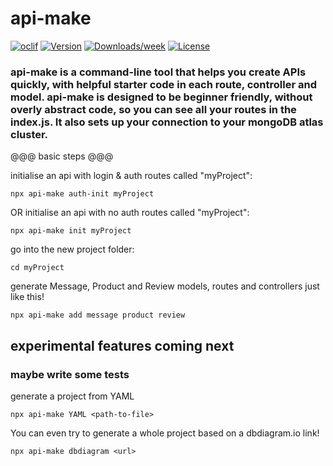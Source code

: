 # api-make

[![oclif](https://img.shields.io/badge/lol-there%20are%20no%20tests-red.svg)](https://oclif.io)
[![Version](https://img.shields.io/npm/v/api-make.svg)](https://npmjs.org/package/api-make)
[![Downloads/week](https://img.shields.io/badge/-i%20have%20no%20idea%20what%20im%20doing-success)](https://npmjs.org/package/api-make)
[![License](https://img.shields.io/npm/l/api-make.svg)](https://github.com/basiclaser/api-make/blob/master/package.json)

### api-make is a command-line tool that helps you create APIs quickly, with helpful starter code in each route, controller and model. api-make is designed to be beginner friendly, without overly abstract code, so you can see all your routes in the index.js. It also sets up your connection to your mongoDB atlas cluster.

@@@ basic steps @@@

initialise an api with login & auth routes called "myProject":

`npx api-make auth-init myProject`

OR initialise an api with no auth routes called "myProject":

`npx api-make init myProject`

go into the new project folder:

`cd myProject`

generate Message, Product and Review models, routes and controllers just like this!

`npx api-make add message product review`

## experimental features coming next

### maybe write some tests

generate a project from YAML

`npx api-make YAML <path-to-file>`

You can even try to generate a whole project based on a dbdiagram.io link!

`npx api-make dbdiagram <url>`
